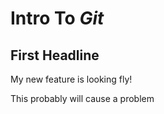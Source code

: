 # Intro To _Git_



## First Headline

My new feature is looking fly!


This probably will cause a problem
